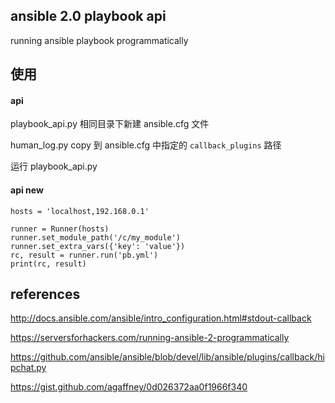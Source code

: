 ansible 2.0 playbook api
-------------------------
running ansible playbook programmatically

使用
----
#### api
playbook_api.py 相同目录下新建 ansible.cfg 文件

human_log.py copy 到 ansible.cfg 中指定的 `callback_plugins` 路径

运行 playbook_api.py 


#### api new
```
hosts = 'localhost,192.168.0.1'

runner = Runner(hosts)
runner.set_module_path('/c/my_module')
runner.set_extra_vars({'key': 'value'})
rc, result = runner.run('pb.yml')
print(rc, result)
```

references
------------
http://docs.ansible.com/ansible/intro_configuration.html#stdout-callback

https://serversforhackers.com/running-ansible-2-programmatically

https://github.com/ansible/ansible/blob/devel/lib/ansible/plugins/callback/hipchat.py

https://gist.github.com/agaffney/0d026372aa0f1966f340
